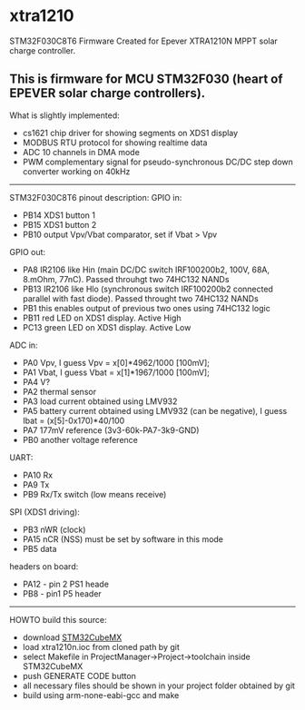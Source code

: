 # xtra1210
STM32F030C8T6 Firmware Created for Epever XTRA1210N MPPT solar charge controller.

This is firmware for MCU STM32F030 (heart of EPEVER solar charge controllers).
---
What is slightly implemented:
- cs1621 chip driver for showing segments on XDS1 display
- MODBUS RTU protocol for showing realtime data
- ADC 10 channels in DMA mode
- PWM complementary signal for pseudo-synchronous DC/DC step down converter working on 40kHz

---
STM32F030C8T6 pinout description:
GPIO in:
- PB14 XDS1 button 1
- PB15 XDS1 button 2
- PB10 output Vpv/Vbat comparator, set if Vbat > Vpv

GPIO out:
- PA8  IR2106 like Hin (main DC/DC switch IRF100200b2, 100V, 68A, 8.mOhm, 77nC). Passed throuhgt two 74HC132 NANDs
- PB13 IR2106 like Hlo (synchronous switch IRF100200b2 connected parallel with fast diode). Passed throught two 74HC132 NANDs
- PB1 this enables output of previous two ones using 74HC132 logic
- PB11 red LED on XDS1 display. Active High
- PC13 green LED on XDS1 display. Active Low

ADC in:
- PA0 Vpv, I guess  Vpv = x[0]*4962/1000 [100mV];
- PA1 Vbat, I guess  Vbat = x[1]*1967/1000 [100mV];
- PA4 V?
- PA2 thermal sensor
- PA3 load current obtained using LMV932
- PA5 battery current obtained using LMV932 (can be negative), I guess Ibat = (x[5]-0x170)*40/100
- PA7 177mV reference (3v3-60k-PA7-3k9-GND)
- PB0 another voltage reference

UART:
- PA10 Rx
- PA9 Tx
- PB9 Rx/Tx switch (low means receive) 

SPI (XDS1 driving):
- PB3  nWR (clock)
- PA15 nCR (NSS) must be set by software in this mode
- PB5  data

headers on board:
- PA12 - pin 2 PS1 heade
- PB8 - pin1 P5 header
----
HOWTO build this source:
- download [STM32CubeMX](https://www.st.com/en/development-tools/stm32cubemx.html)
- load xtra1210n.ioc from cloned path by git
- select Makefile in ProjectManager->Project->toolchain inside STM32CubeMX
- push GENERATE CODE button
- all necessary files should be shown in your project folder obtained by git 
- build using arm-none-eabi-gcc and make


